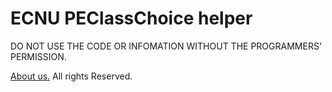 # ECNU PEClassChoice helper

DO NOT USE THE CODE OR INFOMATION WITHOUT THE PROGRAMMERS' PERMISSION.

[About us.](https://mp.weixin.qq.com/s/4lL_UGx0urUa1NgV2xcD5Q) All rights Reserved.
